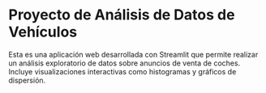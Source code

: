 # Proyecto de Análisis de Datos de Vehículos

Esta es una aplicación web desarrollada con Streamlit que permite realizar un análisis exploratorio de datos sobre anuncios de venta de coches. Incluye visualizaciones interactivas como histogramas y gráficos de dispersión.